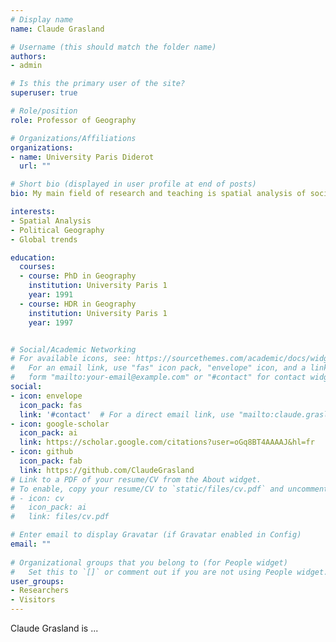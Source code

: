 ```yaml
---
# Display name
name: Claude Grasland

# Username (this should match the folder name)
authors:
- admin

# Is this the primary user of the site?
superuser: true

# Role/position
role: Professor of Geography

# Organizations/Affiliations
organizations:
- name: University Paris Diderot
  url: ""

# Short bio (displayed in user profile at end of posts)
bio: My main field of research and teaching is spatial analysis of social facts ... applied to ...geography, sociology, demography, economy, history, political science, media studies ...

interests:
- Spatial Analysis
- Political Geography
- Global trends

education:
  courses:
  - course: PhD in Geography
    institution: University Paris 1
    year: 1991
  - course: HDR in Geography
    institution: University Paris 1
    year: 1997


# Social/Academic Networking
# For available icons, see: https://sourcethemes.com/academic/docs/widgets/#icons
#   For an email link, use "fas" icon pack, "envelope" icon, and a link in the
#   form "mailto:your-email@example.com" or "#contact" for contact widget.
social:
- icon: envelope
  icon_pack: fas
  link: '#contact'  # For a direct email link, use "mailto:claude.grasland@parisgeo.cnrs.fr".
- icon: google-scholar
  icon_pack: ai
  link: https://scholar.google.com/citations?user=oGq8BT4AAAAJ&hl=fr
- icon: github
  icon_pack: fab
  link: https://github.com/ClaudeGrasland
# Link to a PDF of your resume/CV from the About widget.
# To enable, copy your resume/CV to `static/files/cv.pdf` and uncomment the lines below.  
# - icon: cv
#   icon_pack: ai
#   link: files/cv.pdf

# Enter email to display Gravatar (if Gravatar enabled in Config)
email: ""
  
# Organizational groups that you belong to (for People widget)
#   Set this to `[]` or comment out if you are not using People widget.  
user_groups:
- Researchers
- Visitors
---
```


Claude Grasland is ...

 
